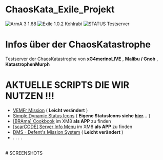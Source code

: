 # ChaosKata_Exile_Projekt
![ArmA 3 1.68](https://img.shields.io/badge/Arma%203-1.68-blue.svg) ![Exile 1.0.2 Kohlrabi](https://img.shields.io/badge/Exile-1.0.2%20Kohlrabi-C72651.svg) ![STATUS Testserver](https://img.shields.io/badge/STATUS-Testserver-C72651.svg)
<br>
# Infos über der ChaosKatastrophe
Testserver der ChaosKatastrophe von <b>xG4merinoLIVE</b> , <b>Malibu / Gnob</b> , <b>KatastrophenMurph</b>
<br>
# AKTUELLE SCRIPTS DIE WIR NUTZEN !!!
+ <a href="http://www.exilemod.com/topic/66-a3_vemf_reloaded-by-it07" target="_blank">VEMFr Mission</a> ( <b>Leicht verändert</b> )
+ <a href="http://www.exilemod.com/topic/19519-release-simple-dynamic-status-icons" target="_blank">Simple Dynamic Status Icons</a> ( <b>Eigene StatusIcons siehe <a href="https://github.com/xG4merinoLIVE/Exile_Hope_Nation/blob/master/Screenshots/Statusicons.png" target="_blank">hier</a>...</b> )
+ <a href="http://www.exilemod.com/topic/11296-xm8-app-brama-cookbook-updated" target="_blank">[BRAma] Cookbook</a> im XM8 <b>als APP</b> zu finden
+ <a href="http://www.exilemod.com/topic/13687-scarcode-server-info-menu" target="_blank">[scarCODE] Server Info Menu</a> im XM8 <b>als APP</b> zu finden
+ <a href="http://www.exilemod.com/topic/61-dms-defents-mission-system" target="_blank">DMS - Defent's Mission System</a> ( <b>Leicht verändert</b> )
+ . . . .
<br>
# SCREENSHOTS